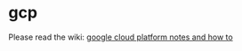 # gcp
Please read the wiki:
[google cloud platform notes and how to](https://github.com/vladimirkoval/gcp/wiki)
